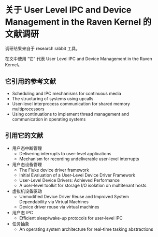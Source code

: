 # 关于 User Level IPC and Device Management in the Raven Kernel 的文献调研

调研结果来自于 research rabbit 工具。

在文中使用 “它” 代表 User Level IPC and Device Management in the Raven Kernel。

## 它引用的参考文献

- Scheduling and IPC mechanisms for continuous media
- The structuring of systems using upcalls
- User-level interprocess communication for shared memory multiprocessors
- Using continuations to implement thread management and communication in operating systems

## 引用它的文献

- 用户态中断管理
  - Delivering interrupts to user-level applications
  - Mechanism for recording undeliverable user-level interrupts
- 用户态设备管理
  - The Fluke device driver framework
  - Initial Evaluation of a User-Level Device Driver Framework
  - User-Level Device Drivers: Achieved Performance
  - A user-level toolkit for storage I/O isolation on multitenant hosts
- 虚拟机设备驱动
  - Unmodified Device Driver Reuse and Improved System Dependability via Virtual Machines
  - Device driver reuse via virtual machines
- 用户态 IPC
  - Efficient sleep/wake-up protocols for user-level IPC
- 任务抽象
  - An operating system architecture for real-time tasking abstractions

